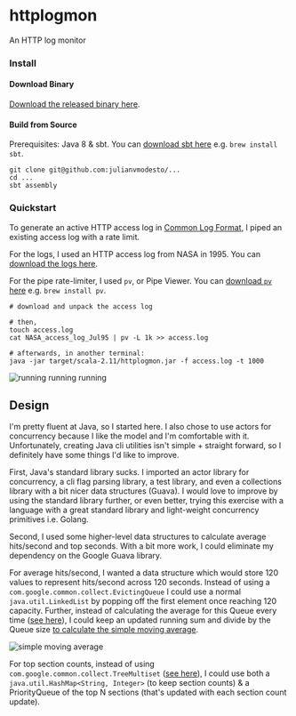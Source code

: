 # httplogmon
An HTTP log monitor

### Install

#### Download Binary

[Download the released binary here](https://github.com/julianvmodesto/httplogmon/releases/tag/1.0.0).

#### Build from Source

Prerequisites: Java 8 & sbt. You can [download sbt here](http://www.scala-sbt.org/download.html)
e.g. `brew install sbt`.

```
git clone git@github.com:julianvmodesto/...
cd ...
sbt assembly
```

### Quickstart

To generate an active HTTP access log in
[Common Log Format](https://en.wikipedia.org/wiki/Common_Log_Format), I piped
an existing access log with a rate limit.

For the logs, I used an HTTP access log from NASA in 1995. You can [download
the logs here](http://ita.ee.lbl.gov/html/contrib/NASA-HTTP.html).

For the pipe rate-limiter, I used `pv`, or Pipe Viewer. You can [download `pv`
here](http://www.ivarch.com/programs/pv.shtml) e.g. `brew install pv`.

```
# download and unpack the access log

# then,
touch access.log
cat NASA_access_log_Jul95 | pv -L 1k >> access.log

# afterwards, in another terminal:
java -jar target/scala-2.11/httplogmon.jar -f access.log -t 1000
```

![running running running](https://github.com/julianvmodesto/datadog-homework/blob/master/example.gif)

## Design
I'm pretty fluent at Java, so I started here. I also chose to use actors for concurrency
because I like the model and I'm comfortable with it. Unfortunately, creating Java cli utilities
isn't simple + straight forward, so I definitely have some things I'd
like to improve.

First, Java's standard library sucks. I imported an actor library for
concurrency, a cli flag parsing library, a test library, and even a collections
library with a bit nicer data structures (Guava). I would love to improve by using the
standard library further, or even better, trying this exercise with a language with a
great standard library and light-weight concurrency primitives i.e. Golang.

Second, I used some higher-level data structures to calculate average hits/second
and top seconds. With a bit more work, I could eliminate my dependency on the
Google Guava library.

For average hits/second, I wanted a data structure which would store 120 values
to represent hits/second across 120 seconds. Instead of using a
`com.google.common.collect.EvictingQueue` I could use a normal
`java.util.LinkedList` by popping off the first element once reaching 120
capacity. Further, instead of calculating the average for this Queue every time
([see here](https://github.com/julianvmodesto/httplogmon/blob/master/src/main/java/actors/HitsPerSecondActor.java#L40-L44)),
I could keep an updated running sum and divide by the Queue size
[to calculate the simple moving average](https://en.wikipedia.org/wiki/Moving_average#Simple_moving_averag://en.wikipedia.org/wiki/Moving_average#Simple_moving_average).

![simple moving average](https://wikimedia.org/api/rest_v1/media/math/render/svg/5e1a8ec9b813571be2b12dfa518c8f3b368b3184)

For top section counts, instead of using
`com.google.common.collect.TreeMultiset`
([see here](https://github.com/julianvmodesto/httplogmon/blob/master/src/main/java/actors/HitsPerSectionActor.java#L34-L36)),
I could use both a
`java.util.HashMap<String, Integer>` (to keep section counts) & a
PriorityQueue of the top N sections (that's updated with each section count update).

